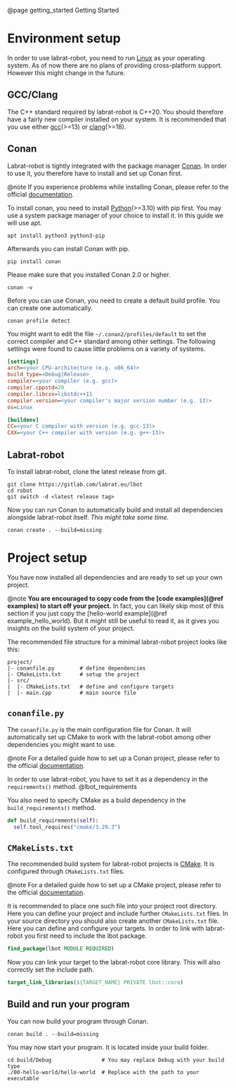 @page getting_started Getting Started

# Environment setup
In order to use labrat-robot, you need to run [Linux](https://www.linux.org/) as your operating system. As of now there are no plans of providing cross-platform support. However this might change in the future.

## GCC/Clang
The C++ standard required by labrat-robot is C++20. You should therefore have a fairly new compiler installed on your system. It is recommended that you use either [gcc](https://gcc.gnu.org/)(>=13) or [clang](https://clang.llvm.org/)(>=18).

## Conan
Labrat-robot is tightly integrated with the package manager [Conan](https://conan.io/). In order to use it, you therefore have to install and set up Conan first. 

@note
If you experience problems while installing Conan, please refer to the official [documentation](https://docs.conan.io/2/installation.html).

To install conan, you need to install [Python](https://www.python.org/)(>=3.10) with pip first. You may use a system package manager of your choice to install it. In this guide we will use apt.
```shell
apt install python3 python3-pip
```

Afterwards you can install Conan with pip.
```shell
pip install conan
```

Please make sure that you installed Conan 2.0 or higher.
```shell
conan -v
```

Before you can use Conan, you need to create a default build profile. You can create one automatically.
```shell
conan profile detect
```
You might want to edit the file `~/.conan2/profiles/default` to set the correct compiler and C++ standard among other settings. The following settings were found to cause little problems on a variety of systems.
```ini
[settings]
arch=<your CPU-architecture (e.g. x86_64)>
build_type=<Debug|Release>
compiler=<your compiler (e.g. gcc)>
compiler.cppstd=20
compiler.libcxx=libstdc++11
compiler.version=<your compiler's major version number (e.g. 13)>
os=Linux

[buildenv]
CC=<your C compiler with version (e.g. gcc-13)>
CXX=<your C++ compiler with version (e.g. g++-13)>
```

## Labrat-robot
To install labrat-robot, clone the latest release from git.
```shell
git clone https://gitlab.com/labrat.eu/lbot
cd robot
git switch -d <latest release tag>
```

Now you can run Conan to automatically build and install all dependencies alongside labrat-robot itself. *This might take some time.*
```shell
conan create . --build=missing
```

# Project setup
You have now installed all dependencies and are ready to set up your own project.

@note
**You are encouraged to copy code from the [code examples](@ref examples) to start off your project.** In fact, you can likely skip most of this section if you just copy the [hello-world example](@ref example_hello_world). But it might still be useful to read it, as it gives you insights on the build system of your project.

The recommended file structure for a minimal labrat-robot project looks like this:
```
project/
|- conanfile.py        # define dependencies
|- CMakeLists.txt      # setup the project
|- src/
|  |- CMakeLists.txt   # define and configure targets
|  |- main.cpp         # main source file
```

## `conanfile.py`
The `conanfile.py` is the main configuration file for Conan. It will automatically set up CMake to work with the labrat-robot among other dependencies you might want to use.

@note
For a detailed guide how to set up a Conan project, please refer to the official [documentation](https://docs.conan.io/2/reference/conanfile.html).

In order to use labrat-robot, you have to set it as a dependency in the `requirements()` method.
@lbot_requirements

You also need to specify CMake as a build dependency in the `build_requirements()` method.
```python
def build_requirements(self):
  self.tool_requires("cmake/3.29.3")
```

## `CMakeLists.txt`
The recommended build system for labrat-robot projects is [CMake](https://cmake.org/). It is configured through `CMakeLists.txt` files.

@note
For a detailed guide how to set up a CMake project, please refer to the official [documentation](https://cmake.org/cmake/help/book/mastering-cmake/chapter/Writing%20CMakeLists%20Files.html).

It is recommended to place one such file into your project root directory. Here you can define your project and include further `CMakeLists.txt` files. In your source directory you should also create another `CMakeLists.txt` file. Here you can define and configure your targets. In order to link with labrat-robot you first need to include the lbot package.
```cmake
find_package(lbot MODULE REQUIRED)
```

Now you can link your target to the labrat-robot core library. This will also correctly set the include path.
```cmake
target_link_libraries(${TARGET_NAME} PRIVATE lbot::core)
```

## Build and run your program
You can now build your program through Conan.
```shell
conan build . --build=missing
```

You may now start your program. It is located inside your build folder.
```shell
cd build/Debug                # You may replace Debug with your build type
./00-hello-world/hello-world  # Replace with the path to your executable
```